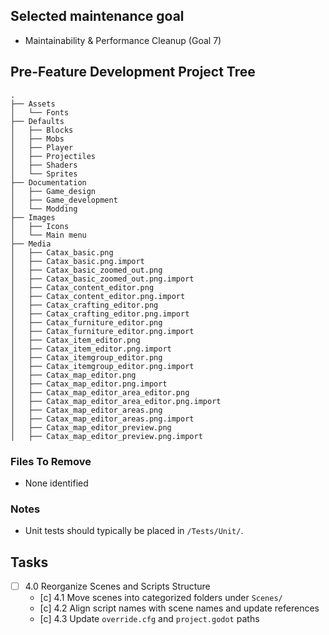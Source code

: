 ## Selected maintenance goal
- Maintainability & Performance Cleanup (Goal 7)

## Pre-Feature Development Project Tree
```
.
├── Assets
│   └── Fonts
├── Defaults
│   ├── Blocks
│   ├── Mobs
│   ├── Player
│   ├── Projectiles
│   ├── Shaders
│   └── Sprites
├── Documentation
│   ├── Game_design
│   ├── Game_development
│   └── Modding
├── Images
│   ├── Icons
│   └── Main menu
├── Media
│   ├── Catax_basic.png
│   ├── Catax_basic.png.import
│   ├── Catax_basic_zoomed_out.png
│   ├── Catax_basic_zoomed_out.png.import
│   ├── Catax_content_editor.png
│   ├── Catax_content_editor.png.import
│   ├── Catax_crafting_editor.png
│   ├── Catax_crafting_editor.png.import
│   ├── Catax_furniture_editor.png
│   ├── Catax_furniture_editor.png.import
│   ├── Catax_item_editor.png
│   ├── Catax_item_editor.png.import
│   ├── Catax_itemgroup_editor.png
│   ├── Catax_itemgroup_editor.png.import
│   ├── Catax_map_editor.png
│   ├── Catax_map_editor.png.import
│   ├── Catax_map_editor_area_editor.png
│   ├── Catax_map_editor_area_editor.png.import
│   ├── Catax_map_editor_areas.png
│   ├── Catax_map_editor_areas.png.import
│   ├── Catax_map_editor_preview.png
│   ├── Catax_map_editor_preview.png.import
```


### Files To Remove
- None identified

### Notes
- Unit tests should typically be placed in `/Tests/Unit/`.

## Tasks
- [ ] 4.0 Reorganize Scenes and Scripts Structure
  - [c] 4.1 Move scenes into categorized folders under `Scenes/`
  - [c] 4.2 Align script names with scene names and update references
  - [c] 4.3 Update `override.cfg` and `project.godot` paths
